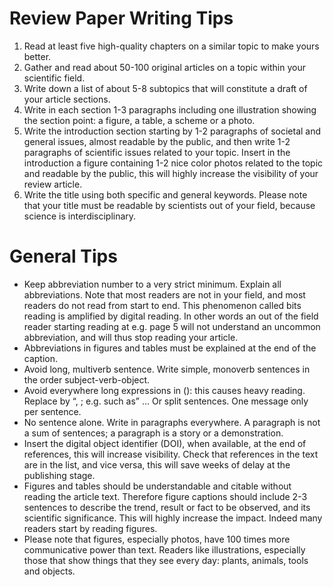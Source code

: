 # Review Paper Writing Tips
1. Read at least five high-quality chapters on a similar topic to make yours better.
2. Gather and read about 50-100 original articles on a topic within your scientific field.
3. Write down a list of about 5-8 subtopics that will constitute a draft of your article sections.
4. Write in each section 1-3 paragraphs including one illustration showing the section point: a figure, a table, a scheme or a photo.
5. Write the introduction section starting by 1-2 paragraphs of societal and general issues, almost readable by the public, and then write 1-2 paragraphs of scientific issues related to your topic. Insert in the introduction a figure containing 1-2 nice color photos related to the topic and readable by the public, this will highly increase the visibility of your review article.
6. Write the title using both specific and general keywords. Please note that your title must be readable by scientists out of your field, because science is interdisciplinary.

# General Tips
- Keep abbreviation number to a very strict minimum. Explain all abbreviations. Note that most readers are not in your field, and most readers do not read from start to end. This phenomenon called bits reading is amplified by digital reading. In other words an out of the field reader starting reading at e.g. page 5 will not understand an uncommon abbreviation, and will thus stop reading your article.
- Abbreviations in figures and tables must be explained at the end of the caption.
- Avoid long, multiverb sentence. Write simple, monoverb sentences in the order subject-verb-object.
- Avoid everywhere long expressions in (): this causes heavy reading. Replace by “, ; e.g. such as” … Or split sentences. One message only per sentence.
- No sentence alone. Write in paragraphs everywhere. A paragraph is not a sum of sentences; a paragraph is a story or a demonstration.
- Insert the digital object identifier (DOI), when available, at the end of references, this will increase visibility. Check that references in the text are in the list, and vice versa, this will save weeks of delay at the publishing stage.
- Figures and tables should be understandable and citable without reading the article text. Therefore figure captions should include 2-3 sentences to describe the trend, result or fact to be observed, and its scientific significance. This will highly increase the impact. Indeed many readers start by reading figures.
- Please note that figures, especially photos, have 100 times more communicative power than text. Readers like illustrations, especially those that show things that they see every day: plants, animals, tools and objects.